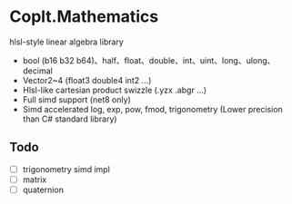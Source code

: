 # Coplt.Mathematics

hlsl-style linear algebra library

- bool (b16 b32 b64)、half、float、double、int、uint、long、ulong、decimal
- Vector2~4 (float3 double4 int2 ...)
- Hlsl-like cartesian product swizzle (.yzx .abgr ...)
- Full simd support (net8 only)
- Simd accelerated log, exp, pow, fmod, trigonometry (Lower precision than C# standard library)

## Todo
- [ ] trigonometry simd impl
- [ ] matrix
- [ ] quaternion
